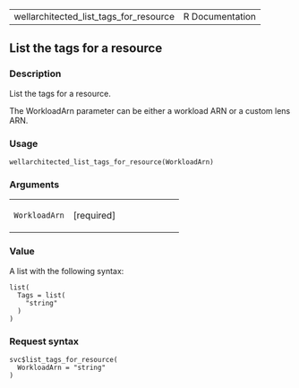 <table style="width: 100%;">
<tbody>
<tr class="odd">
<td>wellarchitected_list_tags_for_resource</td>
<td style="text-align: right;">R Documentation</td>
</tr>
</tbody>
</table>

## List the tags for a resource

### Description

List the tags for a resource.

The WorkloadArn parameter can be either a workload ARN or a custom lens
ARN.

### Usage

    wellarchitected_list_tags_for_resource(WorkloadArn)

### Arguments

<table>
<colgroup>
<col style="width: 35%" />
<col style="width: 65%" />
</colgroup>
<tbody>
<tr class="odd">
<td><code
id="wellarchitected_list_tags_for_resource_:_WorkloadArn">WorkloadArn</code></td>
<td><p>[required]</p></td>
</tr>
</tbody>
</table>

### Value

A list with the following syntax:

    list(
      Tags = list(
        "string"
      )
    )

### Request syntax

    svc$list_tags_for_resource(
      WorkloadArn = "string"
    )
